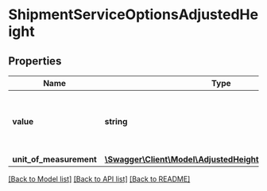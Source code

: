 # ShipmentServiceOptionsAdjustedHeight

## Properties
Name | Type | Description | Notes
------------ | ------------- | ------------- | -------------
**value** | **string** | Adjusted Height value for the handling unit. | 
**unit_of_measurement** | [**\Swagger\Client\Model\AdjustedHeightUnitOfMeasurement**](AdjustedHeightUnitOfMeasurement.md) |  | 

[[Back to Model list]](../../README.md#documentation-for-models) [[Back to API list]](../../README.md#documentation-for-api-endpoints) [[Back to README]](../../README.md)

